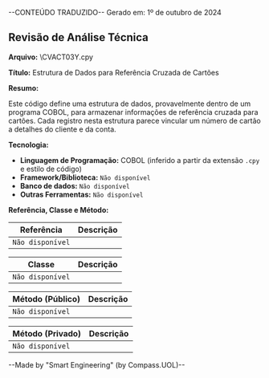 --CONTEÚDO TRADUZIDO--
Gerado em: 1º de outubro de 2024

## Revisão de Análise Técnica

**Arquivo:**  \CVACT03Y.cpy

**Título:**  Estrutura de Dados para Referência Cruzada de Cartões

**Resumo:** 

Este código define uma estrutura de dados, provavelmente dentro de um programa COBOL, para armazenar informações de referência cruzada para cartões. Cada registro nesta estrutura parece vincular um número de cartão a detalhes do cliente e da conta.

**Tecnologia:**

* **Linguagem de Programação:** COBOL (inferido a partir da extensão `.cpy` e estilo de código)
* **Framework/Biblioteca:**  `Não disponível`
* **Banco de dados:** `Não disponível`
* **Outras Ferramentas:** `Não disponível`

**Referência, Classe e Método:**

| Referência | Descrição |
|---|---|
| `Não disponível` | |

| Classe | Descrição |
|---|---|
| `Não disponível` |  |

| Método (Público) | Descrição |
|---|---|
| `Não disponível` |  |

| Método (Privado) | Descrição |
|---|---|
| `Não disponível` |  |

--Made by "Smart Engineering" (by Compass.UOL)--